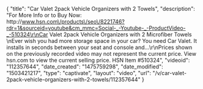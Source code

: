 {
    "title": "Car Valet 2pack Vehicle Organizers with 2 Towels",
    "description": "For More Info or to Buy Now: http:\/\/www.hsn.com\/products\/seo\/8221746?rdr=1&sourceid=youtube&cm_mmc=Social-_-Youtube-_-ProductVideo-_-510324\r\nCar Valet 2pack Vehicle Organizers with 2 Microfiber Towels  \nEver wish you had more storage space in your car? You need Car Valet. It installs in seconds between your seat and console and...\r\nPrices shown on the previously recorded video may not represent the current price.  View hsn.com to view the current selling price. HSN Item #510324",
    "videoid": "112357644",
    "date_created": "1475759298",
    "date_modified": "1503421217",
    "type": "captivate",
    "layout": "video",
    "url": "\/v\/car-valet-2pack-vehicle-organizers-with-2-towels\/112357644"
}